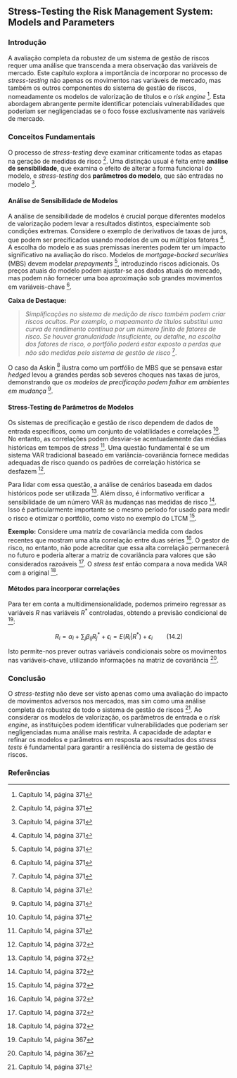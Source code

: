 ## Stress-Testing the Risk Management System: Models and Parameters

### Introdução
A avaliação completa da robustez de um sistema de gestão de riscos requer uma análise que transcenda a mera observação das variáveis de mercado. Este capítulo explora a importância de incorporar no processo de *stress-testing* não apenas os movimentos nas variáveis de mercado, mas também os outros componentes do sistema de gestão de riscos, nomeadamente os modelos de valorização de títulos e o *risk engine* [^371]. Esta abordagem abrangente permite identificar potenciais vulnerabilidades que poderiam ser negligenciadas se o foco fosse exclusivamente nas variáveis de mercado.

### Conceitos Fundamentais

O processo de *stress-testing* deve examinar criticamente todas as etapas na geração de medidas de risco [^371]. Uma distinção usual é feita entre **análise de sensibilidade**, que examina o efeito de alterar a forma funcional do modelo, e *stress-testing* dos **parâmetros do modelo**, que são entradas no modelo [^371].

#### Análise de Sensibilidade de Modelos
A análise de sensibilidade de modelos é crucial porque diferentes modelos de valorização podem levar a resultados distintos, especialmente sob condições extremas. Considere o exemplo de derivativos de taxas de juros, que podem ser precificados usando modelos de um ou múltiplos fatores [^371]. A escolha do modelo e as suas premissas inerentes podem ter um impacto significativo na avaliação do risco.  Modelos de *mortgage-backed securities* (MBS) devem modelar *prepayments* [^371], introduzindo riscos adicionais. Os preços atuais do modelo podem ajustar-se aos dados atuais do mercado, mas podem não fornecer uma boa aproximação sob grandes movimentos em variáveis-chave [^371].

**Caixa de Destaque:**
> *Simplificações no sistema de medição de risco também podem criar riscos ocultos. Por exemplo, o mapeamento de títulos substitui uma curva de rendimento contínua por um número finito de fatores de risco. Se houver granularidade insuficiente, ou detalhe, na escolha dos fatores de risco, o portfólio poderá estar exposto a perdas que não são medidas pelo sistema de gestão de risco* [^371].

O caso da Askin [^371] ilustra como um portfólio de MBS que se pensava estar *hedged* levou a grandes perdas sob severos choques nas taxas de juros, demonstrando que *os modelos de precificação podem falhar em ambientes em mudança* [^371].

#### Stress-Testing de Parâmetros de Modelos

Os sistemas de precificação e gestão de risco dependem de dados de entrada específicos, como um conjunto de volatilidades e correlações [^371]. No entanto, as correlações podem desviar-se acentuadamente das médias históricas em tempos de *stress* [^371]. Uma questão fundamental é se um sistema VAR tradicional baseado em variância-covariância fornece medidas adequadas de risco quando os padrões de correlação histórica se desfazem [^372].

Para lidar com essa questão, a análise de cenários baseada em dados históricos pode ser utilizada [^372]. Além disso, é informativo verificar a sensibilidade de um número VAR às mudanças nas medidas de risco [^372]. Isso é particularmente importante se o mesmo período for usado para medir o risco e otimizar o portfólio, como visto no exemplo do LTCM [^372].

**Exemplo:**
Considere uma matriz de covariância medida com dados recentes que mostram uma alta correlação entre duas séries [^372]. O gestor de risco, no entanto, não pode acreditar que essa alta correlação permanecerá no futuro e poderia alterar a matriz de covariância para valores que são considerados razoáveis [^372]. O *stress test* então compara a nova medida VAR com a original [^372].

#### Métodos para incorporar correlações

Para ter em conta a multidimensionalidade, podemos primeiro regressar as variáveis $R$ nas variáveis $R^*$ controladas, obtendo a previsão condicional de [^367]:

$$R_i = \alpha_i + \sum_j \beta_{ij} R_j^* + \epsilon_i = E(R_i | R^*) + \epsilon_i \qquad (14.2)$$

Isto permite-nos prever outras variáveis condicionais sobre os movimentos nas variáveis-chave, utilizando informações na matriz de covariância [^367].

### Conclusão

O *stress-testing* não deve ser visto apenas como uma avaliação do impacto de movimentos adversos nos mercados, mas sim como uma análise completa da robustez de todo o sistema de gestão de riscos [^371]. Ao considerar os modelos de valorização, os parâmetros de entrada e o *risk engine*, as instituições podem identificar vulnerabilidades que poderiam ser negligenciadas numa análise mais restrita. A capacidade de adaptar e refinar os modelos e parâmetros em resposta aos resultados dos *stress tests* é fundamental para garantir a resiliência do sistema de gestão de riscos.

### Referências
[^371]: Capítulo 14, página 371
[^372]: Capítulo 14, página 372
[^367]: Capítulo 14, página 367
<!-- END -->